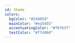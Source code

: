 ```yaml
---
id: theme
colors:
  bgColor: "#2d4059"
  mainColor: "#ea5455"
  accentuatingColor: "#f07b3f"
  textColor: "#ffd460"
---
```

